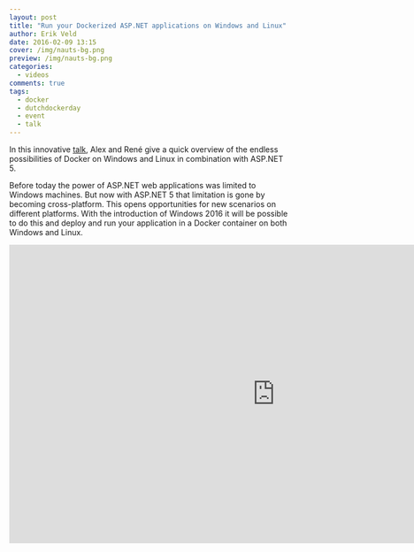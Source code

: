 ```yaml
---
layout: post
title: "Run your Dockerized ASP.NET applications on Windows and Linux"
author: Erik Veld
date: 2016-02-09 13:15
cover: /img/nauts-bg.png
preview: /img/nauts-bg.png
categories:
  - videos
comments: true
tags:
  - docker
  - dutchdockerday
  - event
  - talk
---
```

In this innovative [talk](http://www.slideshare.net/xebia/dutch-docker-day-2015-run-your-dockerized-aspnet-applications-on-windows-and-linux), Alex and René give a quick overview of the endless possibilities of Docker on Windows and Linux in combination with ASP.NET 5.

Before today the power of ASP.NET web applications was limited to Windows machines. But now with ASP.NET 5 that limitation is gone by becoming cross-platform. This opens opportunities for new scenarios on different platforms. With the introduction of Windows 2016 it will be possible to do this and deploy and run your application in a Docker container on both Windows and Linux.

<div class="video-container">
  <iframe
    width="960"
    height="540"
    src="http://www.youtube.com/embed/0Wjlql7Tp-g"
    frameborder="0"
    allowfullscreen>
  </iframe>
</div>
